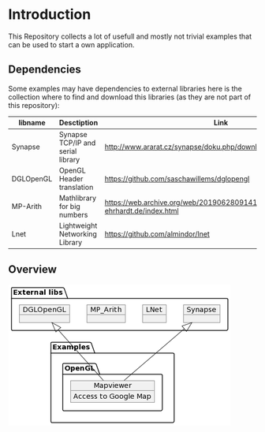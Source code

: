 # Introduction
This Repository collects a lot of usefull and mostly not trivial examples that can be used to start a own application.

## Dependencies
Some examples may have dependencies to external libraries here is the collection where to find and download this libraries (as they are not part of this repository):

| libname | Desctiption | Link |
|---|---|---|
| Synapse | Synapse TCP/IP and serial library | http://www.ararat.cz/synapse/doku.php/download |
| DGLOpenGL | OpenGL Header translation | https://github.com/saschawillems/dglopengl |
| MP-Arith | Mathlibrary for big numbers | https://web.archive.org/web/20190628091417/http://www.wolfgang-ehrhardt.de/index.html |
| Lnet | Lightweight Networking Library | https://github.com/almindor/lnet |

## Overview
![](Overview.png)
